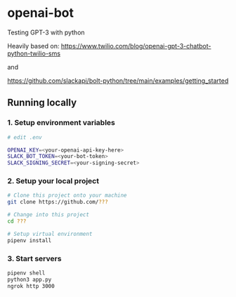 # openai-bot
Testing GPT-3 with python


Heavily based on:
https://www.twilio.com/blog/openai-gpt-3-chatbot-python-twilio-sms

and 

https://github.com/slackapi/bolt-python/tree/main/examples/getting_started

## Running locally

### 1. Setup environment variables

```zsh
# edit .env

OPENAI_KEY=<your-openai-api-key-here>
SLACK_BOT_TOKEN=<your-bot-token>
SLACK_SIGNING_SECRET=<your-signing-secret>
```

### 2. Setup your local project

```zsh
# Clone this project onto your machine
git clone https://github.com/???

# Change into this project
cd ???

# Setup virtual environment
pipenv install
```

### 3. Start servers

```zsh
pipenv shell
python3 app.py
ngrok http 3000
```
